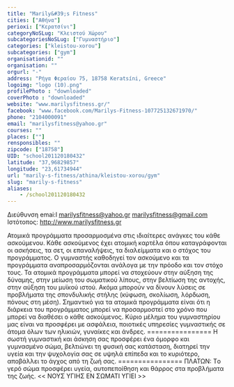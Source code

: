 ```yaml
---
title: "Marily&#39;s Fitness"
cities: ["Αθήνα"]
perioxi: ["Κερατσίνι"]
categoryNoSLug: "Κλειστού Χώρου"
subcategoriesNoSLug: ["Γυμναστήριο"]
categories: ["kleistou-xorou"]
subcategories: ["gym"]
organisationid: ""
organisation: ""
orgurl: "-"
address: "Ρήγα Φεραίου 75, 18758 Keratsíni, Greece"
logoimg: "logo (10).png"
profilePhoto : "downloaded"
coverPhoto : "downloaded"
website: "www.marilysfitness.gr/"
facebook: "www.facebook.com/Marilys-Fitness-107725132671970/"
phone: "2104000091"
email: "marilysfitness@yahoo.gr"
courses: ""
places: [""]
rensponsibles: ""
zipcode: ["18758"]
UID: "school201120180432"
latitude: "37,96829857"
longitude: "23,61734944"
url: "marily-s-fitness/athina/kleistou-xorou/gym"
slug: "marily-s-fitness"
aliases:
    - /school201120180432
---
```



Διεύθυνση emai:l marilysfitness@yahoo.gr marilysfitness@gmail.com Ιστότοπος: http://www.marilysfitness.gr

Ατομικά προγράμματα προσαρμοσμένα στις ιδιαίτερες ανάγκες του κάθε ασκούμενου. Κάθε ασκούμενος έχει ατομική καρτέλα όπου καταγράφονται οι ασκήσεις, τα σετ, οι επαναλήψεις, τα διαλείμματα και ο στόχος του προγράμματος. Ο γυμναστής καθοδηγεί τον ασκούμενο και τα προγράμματα αναπροσαρμόζονται ανάλογα με την πρόοδο και τον στόχο τους. Τα ατομικά προγράμματα μπορεί να στοχεύουν στην αύξηση της δύναμης, στην μείωση του σωματικού λίπους, στην βελτίωση της αντοχής, στην αύξηση του μυϊκού ιστού. Ακόμα μπορούν να δίνουν λύσεις σε προβλήματα της σπονδυλικής στήλης (κύφωση, σκολίωση, λόρδωση, πόνους στη μέση). Σημαντικό για τα ατομικά προγράμματα είναι ότι η διάρκεια του προγράμματος μπορεί να προσαρμοστεί στο χρόνο που μπορεί να διαθέσει ο κάθε ασκούμενος. Κύριο μέλημα του γυμναστηρίου μας είναι να προσφέρει με ασφάλεια, ποιοτικές υπηρεσίες γυμναστικής σε άτομα όλων των ηλικιών, γυναίκες και άνδρες. ================ Η σωστή γυμναστική και άσκηση σας προσφέρει ένα όμορφο και γυμνασμένο σώμα, βελτιώνει τη φυσική σας κατάσταση, διατηρεί την υγεία και την ψυχολογία σας σε υψηλά επίπεδα και το κυριότερο, αποβάλλει το άγχος από τη ζωή σας. ================ ΠΛΑΤΩΝ: Tο γερό σώμα προσφέρει υγεία, αυτοπεποίθηση και θάρρος στα προβλήματα της ζωής. &lt;&lt; ΝΟΥΣ ΥΓΙΗΣ ΕΝ ΣΩΜΑΤΙ ΥΓΙΕΙ &gt;&gt;